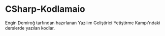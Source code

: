 # CSharp-Kodlamaio
Engin Demiroğ tarfından hazırlanan Yazılım Geliştirici Yetiştirme Kampı'ndaki derslerde yazılan kodlar.
